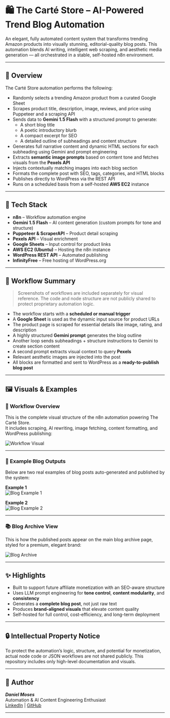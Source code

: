 # 🛍️ The Carté Store – AI-Powered Trend Blog Automation

An elegant, fully automated content system that transforms trending Amazon products into visually stunning, editorial-quality blog posts. This automation blends AI writing, intelligent web scraping, and aesthetic media generation — all orchestrated in a stable, self-hosted n8n environment.

---

## 🚀 Overview

The Carté Store automation performs the following:

- Randomly selects a trending Amazon product from a curated Google Sheet
- Scrapes product title, description, image, reviews, and price using Puppeteer and a scraping API
- Sends data to **Gemini 1.5 Flash** with a structured prompt to generate:
  - A short blog title
  - A poetic introductory blurb
  - A compact excerpt for SEO
  - A detailed outline of subheadings and content structure
- Generates full narrative content and dynamic HTML sections for each subheading using Gemini and prompt engineering
- Extracts **semantic image prompts** based on content tone and fetches visuals from the **Pexels API**
- Injects contextually matching images into each blog section
- Formats the complete post with SEO, tags, categories, and HTML blocks
- Publishes directly to WordPress via the REST API
- Runs on a scheduled basis from a self-hosted **AWS EC2** instance

---

## 🧠 Tech Stack

- **n8n** – Workflow automation engine
- **Gemini 1.5 Flash** – AI content generation (custom prompts for tone and structure)
- **Puppeteer & ScraperAPI** – Product detail scraping
- **Pexels API** – Visual enrichment
- **Google Sheets** – Input control for product links
- **AWS EC2 (Ubuntu)** – Hosting the n8n instance
- **WordPress REST API** – Automated publishing
- **InfinityFree** – Free hosting of WordPress.org

---

## 🔧 Workflow Summary

> Screenshots of workflows are included separately for visual reference. The code and node structure are not publicly shared to protect proprietary automation logic.

- The workflow starts with a **scheduled or manual trigger**
- A **Google Sheet** is used as the dynamic input source for product URLs
- The product page is scraped for essential details like image, rating, and description
- A highly structured **Gemini prompt** generates the blog outline
- Another loop sends subheadings + structure instructions to Gemini to create section content
- A second prompt extracts visual context to query **Pexels**
- Relevant aesthetic images are injected into the post
- All blocks are formatted and sent to WordPress as a **ready-to-publish blog post**

---

## 🖼️ Visuals & Examples

### 🔧 Workflow Overview

This is the complete visual structure of the n8n automation powering The Carté Store.  
It includes scraping, AI rewriting, image fetching, content formatting, and WordPress publishing:

![Workflow Visual](./screenshots/Workflow%20Visual.png)

---

### 📝 Example Blog Outputs

Below are two real examples of blog posts auto-generated and published by the system:

**Example 1**  
![Blog Example 1](./screenshots/Blog%20Example%201.png)

**Example 2**  
![Blog Example 2](./screenshots/Blog%20Example%202.png)

---

### 📚 Blog Archive View

This is how the published posts appear on the main blog archive page, styled for a premium, elegant brand:

![Blog Archive](./screenshots/Blog%20Archive%20Page.png)

---

## ✨ Highlights

- Built to support future affiliate monetization with an SEO-aware structure
- Uses LLM prompt engineering for **tone control**, **content modularity**, and **consistency**
- Generates a **complete blog post**, not just raw text
- Produces **brand-aligned visuals** that elevate content quality
- Self-hosted for full control, cost-efficiency, and long-term deployment

---

## 🔒 Intellectual Property Notice

To protect the automation’s logic, structure, and potential for monetization, actual node code or JSON workflows are not shared publicly. This repository includes only high-level documentation and visuals.

---

## 👤 Author

_**Daniel Moses**_  
Automation & AI Content Engineering Enthusiast  
[LinkedIn](https://linkedin.com/in/danielmoses15) | [GitHub](https://github.com/danielmoses-dev)

---
